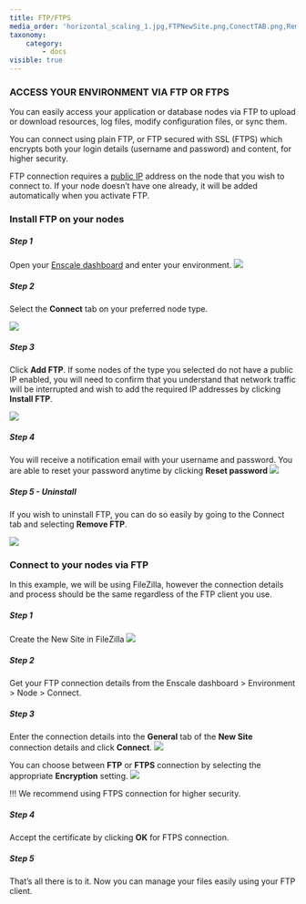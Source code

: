 ```yaml
---
title: FTP/FTPS
media_order: 'horizontal_scaling_1.jpg,FTPNewSite.png,ConectTAB.png,RemoveFtp.png,addFtpModal.png,ResetPassFTP.png,FTPNewSiteDetails.png,FTPorFTPS.png'
taxonomy:
    category:
        - docs
visible: true
---
```


### ACCESS YOUR ENVIRONMENT VIA FTP OR FTPS

You can easily access your application or database nodes via FTP to upload or download resources, log files, modify configuration files, or sync them.

You can connect using plain FTP, or FTP secured with SSL (FTPS) which encrypts both your login details (username and password) and content, for higher security.

FTP connection requires a [public IP](/../environments/features/ip-addresses#using-a-public-ip-address) address on the node that you wish to connect to. If your node doesn’t have one already, it will be added automatically when you activate FTP.

### Install FTP on your nodes

##### Step 1

Open your [Enscale dashboard](https://dashboard.enscale.com) and enter your environment.
![](horizontal_scaling_1.jpg)

##### Step 2

Select the **Connect** tab on your preferred node type.

![](ConectTAB.png)

##### Step 3

Click **Add FTP**. If some nodes of the type you selected do not have a public IP enabled, you will need to confirm that you understand that network traffic will be interrupted and wish to add the required IP addresses by clicking **Install FTP**.

![](addFtpModal.png)

##### Step 4

You will receive a notification email with your username and password. You are able to reset your password anytime by clicking **Reset password**
![](ResetPassFTP.png)

##### Step 5 - Uninstall

If you wish to uninstall FTP, you can do so easily by going to the Connect tab and selecting **Remove FTP**.

![](RemoveFtp.png)

### Connect to your nodes via FTP

In this example, we will be using FileZilla, however the connection details and process should be the same regardless of the FTP client you use.

##### Step 1
 
Create the New Site in FileZilla
![](FTPNewSite.png)

##### Step 2

Get your FTP connection details from the Enscale dashboard > Environment > Node > Connect.

##### Step 3

Enter the connection details into the **General** tab of the **New Site** connection details and click **Connect**.
![](FTPNewSiteDetails.png)

You can choose between **FTP** or **FTPS** connection by selecting the appropriate **Encryption** setting.
![](FTPorFTPS.png)

!!! We recommend using FTPS connection for higher security.

##### Step 4

Accept the certificate by clicking **OK** for FTPS connection.

##### Step 5

That’s all there is to it. Now you can manage your files easily using your FTP client.